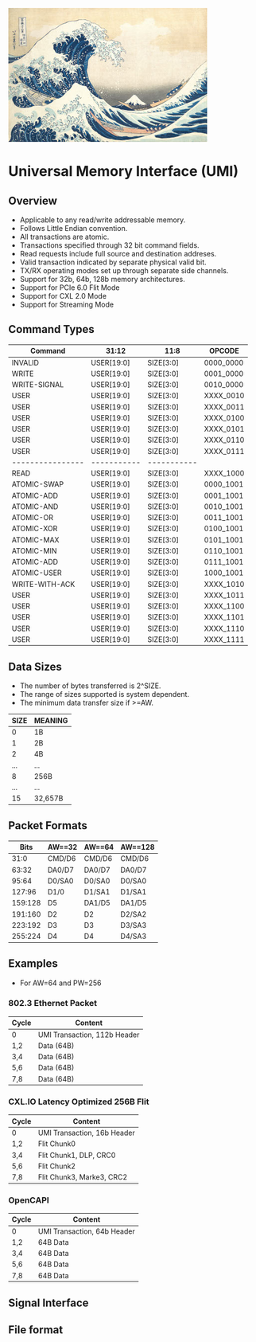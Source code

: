 ![UMI](docs/_images/hokusai.jpg)

# Universal Memory Interface (UMI)

## Overview

* Applicable to any read/write addressable memory.
* Follows Little Endian convention.
* All transactions are atomic.
* Transactions specified through 32 bit command fields.
* Read requests include full source and destination addreses.
* Valid transaction indicated by separate physical valid bit.
* TX/RX operating modes set up through separate side channels.
* Support for 32b, 64b, 128b memory architectures.
* Support for PCIe 6.0 Flit Mode
* Support for CXL 2.0 Mode
* Support for Streaming Mode
     
## Command Types

| Command        | 31:12      |  11:8     |  OPCODE   |
|----------------|------------|-----------|-----------|
| INVALID        | USER[19:0] | SIZE[3:0] | 0000_0000 |
| WRITE          | USER[19:0] | SIZE[3:0] | 0001_0000 |
| WRITE-SIGNAL   | USER[19:0] | SIZE[3:0] | 0010_0000 |
| USER           | USER[19:0] | SIZE[3:0] | XXXX_0010 |
| USER           | USER[19:0] | SIZE[3:0] | XXXX_0011 |
| USER           | USER[19:0] | SIZE[3:0] | XXXX_0100 |
| USER           | USER[19:0] | SIZE[3:0] | XXXX_0101 |
| USER           | USER[19:0] | SIZE[3:0] | XXXX_0110 |
| USER           | USER[19:0] | SIZE[3:0] | XXXX_0111 |
|----------------|-----------|-----------|
| READ           | USER[19:0] | SIZE[3:0] | XXXX_1000 |
| ATOMIC-SWAP    | USER[19:0] | SIZE[3:0] | 0000_1001 |
| ATOMIC-ADD     | USER[19:0] | SIZE[3:0] | 0001_1001 |
| ATOMIC-AND     | USER[19:0] | SIZE[3:0] | 0010_1001 |
| ATOMIC-OR      | USER[19:0] | SIZE[3:0] | 0011_1001 |
| ATOMIC-XOR     | USER[19:0] | SIZE[3:0] | 0100_1001 |
| ATOMIC-MAX     | USER[19:0] | SIZE[3:0] | 0101_1001 |
| ATOMIC-MIN     | USER[19:0] | SIZE[3:0] | 0110_1001 |
| ATOMIC-ADD     | USER[19:0] | SIZE[3:0] | 0111_1001 |
| ATOMIC-USER    | USER[19:0] | SIZE[3:0] | 1000_1001 |
| WRITE-WITH-ACK | USER[19:0] | SIZE[3:0] | XXXX_1010 |
| USER           | USER[19:0] | SIZE[3:0] | XXXX_1011 |
| USER           | USER[19:0] | SIZE[3:0] | XXXX_1100 |
| USER           | USER[19:0] | SIZE[3:0] | XXXX_1101 |
| USER           | USER[19:0] | SIZE[3:0] | XXXX_1110 |
| USER           | USER[19:0] | SIZE[3:0] | XXXX_1111 | 

## Data Sizes

* The number of bytes transferred is 2^SIZE.
* The range of sizes supported is system dependent.
* The minimum data transfer size if >=AW. 

| SIZE    | MEANING   |
|---------|-----------|
| 0       | 1B        |
| 1       | 2B        |
| 2       | 4B        |
| ...     | ...       |
| 8       | 256B      |
| ...     | ...       |
| 15      | 32,657B   |

## Packet Formats

| Bits    | AW==32 | AW==64 | AW==128 |
|---------|--------|--------|---------|
| 31:0    | CMD/D6 | CMD/D6 | CMD/D6  |
| 63:32   | DA0/D7 | DA0/D7 | DA0/D7  |
| 95:64   | D0/SA0 | D0/SA0 | D0/SA0  |
| 127:96  | D1/0   | D1/SA1 | D1/SA1  |
| 159:128 | D5     | DA1/D5 | DA1/D5  |
| 191:160 | D2     | D2     | D2/SA2  |
| 223:192 | D3     | D3     | D3/SA3  |
| 255:224 | D4     | D4     | D4/SA3  |

## Examples

* For AW=64 and PW=256

### 802.3 Ethernet Packet 

| Cycle | Content                      |
|-------|------------------------------|
| 0     | UMI Transaction, 112b Header |
| 1,2   | Data (64B)                   |
| 3,4   | Data (64B)                   |
| 5,6   | Data (64B)                   |
| 7,8   | Data (64B)                   |

### CXL.IO Latency Optimized 256B Flit 

| Cycle | Content                     |
|-------|-----------------------------|
| 0     | UMI Transaction, 16b Header |
| 1,2   | Flit Chunk0                 |
| 3,4   | Flit Chunk1, DLP, CRC0      |
| 5,6   | Flit Chunk2                 |
| 7,8   | Flit Chunk3, Marke3, CRC2   |

### OpenCAPI 

| Cycle | Content                     |
|-------|-----------------------------|
| 0     | UMI Transaction, 64b Header |
| 1,2   | 64B Data                    |
| 3,4   | 64B Data                    |
| 5,6   | 64B Data                    |
| 7,8   | 64B Data                    |






## Signal Interface




## File format


